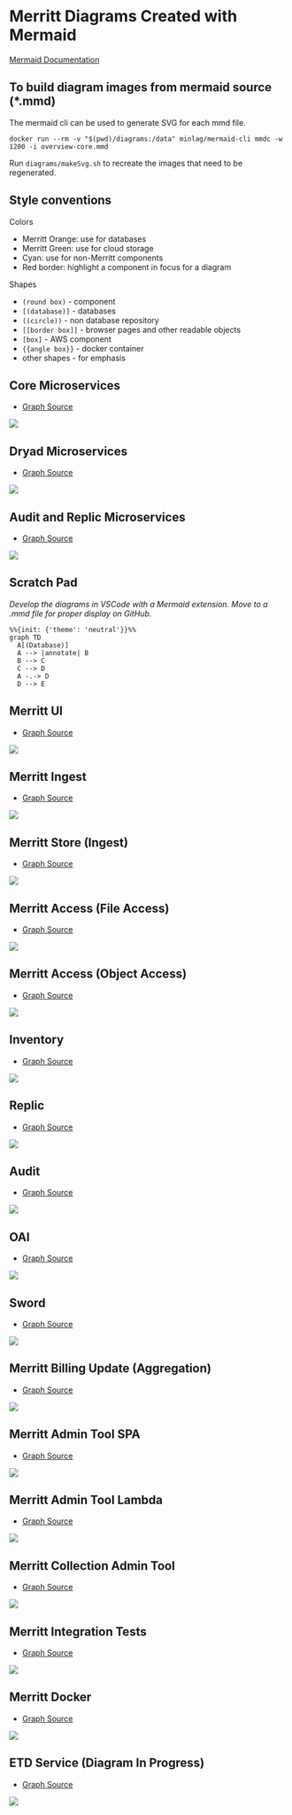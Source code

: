 # Merritt Diagrams Created with Mermaid
[Mermaid Documentation](https://mermaid-js.github.io/mermaid/#/)
## To build diagram images from mermaid source (*.mmd)

The mermaid cli can be used to generate SVG for each mmd file.
```
docker run --rm -v "$(pwd)/diagrams:/data" minlag/mermaid-cli mmdc -w 1200 -i overview-core.mmd 
```

Run `diagrams/makeSvg.sh` to recreate the images that need to be regenerated.

## Style conventions

Colors
- Merritt Orange: use for databases
- Merritt Green: use for cloud storage
- Cyan: use for non-Merritt components
- Red border: highlight a component in focus for a diagram

Shapes
- `(round box)` - component
- `[(database)]` - databases
- ``((circle))`` - non database repository
- `[[border box]]` - browser pages and other readable objects
- `[box]` - AWS component
- `{{angle box}}` - docker container
- other shapes - for emphasis

## Core Microservices
- [Graph Source](overview-core.mmd)

[![](overview-core.mmd.svg)](https://cdluc3.github.io/mrt-doc/diagrams/index)

## Dryad Microservices
- [Graph Source](overview-dryad.mmd)

![](overview-dryad.mmd.svg)

## Audit and Replic Microservices
- [Graph Source](overview-replic.mmd)

![](overview-replic.mmd.svg)

## Scratch Pad
_Develop the diagrams in VSCode with a Mermaid extension. Move to a .mmd file for proper display on GitHub._

```mermaid
%%{init: {'theme': 'neutral'}}%%
graph TD
  A[(Database)]
  A --> |annotate| B
  B --> C
  C --> D
  A -.-> D
  D --> E
```

## Merritt UI
- [Graph Source](ui.mmd)

![](ui.mmd.svg)

## Merritt Ingest
- [Graph Source](ingest.mmd)

![](ingest.mmd.svg)

## Merritt Store (Ingest)
- [Graph Source](store-ing.mmd)

![](store-ing.mmd.svg)

## Merritt Access (File Access)
- [Graph Source](store-fle.mmd)

![](store-file.mmd.svg)

## Merritt Access (Object Access)
- [Graph Source](store-obj.mmd)

![](store-obj.mmd.svg)

## Inventory
- [Graph Source](inventory.mmd)

![](inventory.mmd.svg)


## Replic
- [Graph Source](replic.mmd)

![](replic.mmd.svg)

## Audit
- [Graph Source](audit.mmd)

![](audit.mmd.svg)

## OAI
- [Graph Source](oai.mmd)

![](oai.mmd.svg)

## Sword
- [Graph Source](sword.mmd)

![](sword.mmd.svg)

## Merritt Billing Update (Aggregation)
- [Graph Source](billing.mmd)

![](billing.mmd.svg)

## Merritt Admin Tool SPA
- [Graph Source](admin-spa.mmd)

![](admin-spa.mmd.svg)

## Merritt Admin Tool Lambda
- [Graph Source](admin-lambda.mmd)

![](admin-lambda.mmd.svg)

## Merritt Collection Admin Tool
- [Graph Source](colladmin.mmd)

![](colladmin.mmd.svg)

## Merritt Integration Tests
- [Graph Source](integ-tests.mmd)

![](integ-tests.mmd.svg)

## Merritt Docker
- [Graph Source](docker.mmd)

![](docker.mmd.svg)

## ETD Service (Diagram In Progress)
- [Graph Source](etd.mmd)

![](etd.mmd.svg)
